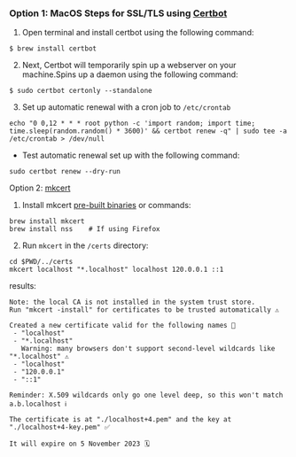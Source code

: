 ### Option 1: MacOS Steps for SSL/TLS using [Certbot](https://certbot.eff.org/lets-encrypt/osx-haproxy)

1. Open terminal and install certbot using the following command:
```shell
$ brew install certbot
```
   
2. Next, Certbot will temporarily spin up a webserver on your machine.Spins up a daemon using the following command:
```shell
$ sudo certbot certonly --standalone
```

3. Set up automatic renewal with a cron job to `/etc/crontab`
```shell
echo "0 0,12 * * * root python -c 'import random; import time; time.sleep(random.random() * 3600)' && certbot renew -q" | sudo tee -a /etc/crontab > /dev/null
```
   
- Test automatic renewal set up with the following command:
```shell
sudo certbot renew --dry-run
```
   

Option 2: [mkcert](https://github.com/FiloSottile/mkcert#installation)   
   
1. Install mkcert [pre-built binaries](https://github.com/FiloSottile/mkcert/releases) or commands:
```shell
brew install mkcert
brew install nss    # If using Firefox
```
   
2. Run `mkcert` in the `/certs` directory:
```shell
cd $PWD/../certs
mkcert localhost "*.localhost" localhost 120.0.0.1 ::1
```
results: 
```console
Note: the local CA is not installed in the system trust store.
Run "mkcert -install" for certificates to be trusted automatically ⚠️

Created a new certificate valid for the following names 📜
 - "localhost"
 - "*.localhost"
   Warning: many browsers don't support second-level wildcards like "*.localhost" ⚠️
 - "localhost"
 - "120.0.0.1"
 - "::1"

Reminder: X.509 wildcards only go one level deep, so this won't match a.b.localhost ℹ️

The certificate is at "./localhost+4.pem" and the key at "./localhost+4-key.pem" ✅

It will expire on 5 November 2023 🗓